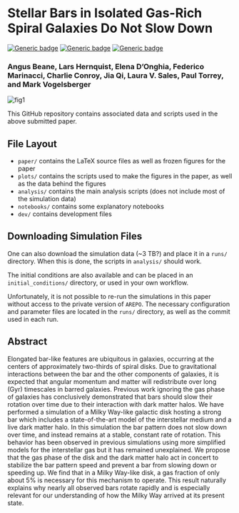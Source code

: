 # Stellar Bars in Isolated Gas-Rich Spiral Galaxies Do Not Slow Down

[![Generic badge](https://img.shields.io/badge/PDF-latest-orange.svg?style=flat)](https://github.com/gusbeane/starbar/blob/master-pdf/paper/ms.pdf)
[![Generic badge](https://img.shields.io/badge/PDF-arXiv-red.svg?style=flat)]()
[![Generic badge](https://img.shields.io/badge/PDF-ads-blue.svg?style=flat)]()

### Angus Beane, Lars Hernquist, Elena D’Onghia, Federico Marinacci, Charlie Conroy, Jia Qi, Laura V. Sales, Paul Torrey, and Mark Vogelsberger

![fig1](https://github.com/gusbeane/starbar/blob/master/plots/paper_fig1/fig1.png)

This GitHub repository contains associated data and scripts used in the above submitted paper.

## File Layout
* `paper/` contains the LaTeX source files as well as frozen figures for the paper
* `plots/` contains the scripts used to make the figures in the paper, as well as the data behind the figures
* `analysis/` contains the main analysis scripts (does not include most of the simulation data)
* `notebooks/` contains some explanatory notebooks
* `dev/` contains development files

## Downloading Simulation Files

One can also download the simulation data (~3 TB?) and place it in a `runs/` directory. When this is done, the scripts in `analysis/` should work. 

The initial conditions are also available and can be placed in an `initial_conditions/` directory, or used in your own workflow.

Unfortunately, it is not possible to re-run the simulations in this paper without access to the private version of `AREPO`. The necessary configuration and parameter files are located in the `runs/` directory, as well as the commit used in each run.

## Abstract

Elongated bar-like features are ubiquitous in galaxies, occurring at the centers of approximately two-thirds of spiral disks. Due to gravitational interactions between the bar and the other components of galaxies, it is expected that angular momentum and matter will redistribute over long (Gyr) timescales in barred galaxies. Previous work ignoring the gas phase of galaxies has conclusively demonstrated that bars should slow their rotation over time due to their interaction with dark matter halos. We have performed a simulation of a Milky Way-like galactic disk hosting a strong bar which includes a state-of-the-art model of the interstellar medium and a live dark matter halo. In this simulation the bar pattern does not slow down over time, and instead remains at a stable, constant rate of rotation. This behavior has been observed in previous simulations using more simplified models for the interstellar gas but it has remained unexplained. We propose that the gas phase of the disk and the dark matter halo act in concert to stabilize the bar pattern speed and prevent a bar from slowing down or speeding up. We find that in a Milky Way-like disk, a gas fraction of only about 5% is necessary for this mechanism to operate. This result naturally explains why nearly all observed bars rotate rapidly and is especially relevant for our understanding of how the Milky Way arrived at its present state.
